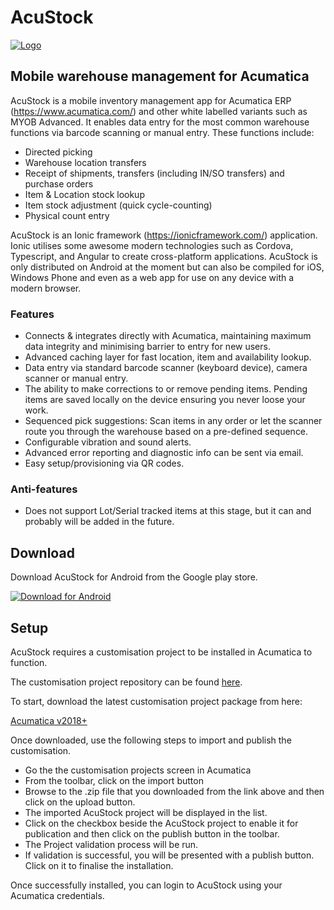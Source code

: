 
# AcuStock

[![Logo](https://acustock.wallaceit.com.au/img/logo-small.png)](https://acustock.wallaceit.com.au/)

## Mobile warehouse management for Acumatica

AcuStock is a mobile inventory management app for Acumatica ERP (https://www.acumatica.com/) and other white labelled variants such as MYOB Advanced. It enables data entry for the most common warehouse functions via barcode scanning or manual entry. These functions include:

- Directed picking
- Warehouse location transfers
- Receipt of shipments, transfers (including IN/SO transfers) and purchase orders
- Item & Location stock lookup
- Item stock adjustment (quick cycle-counting)
- Physical count entry

AcuStock is an Ionic framework (https://ionicframework.com/) application. Ionic utilises some awesome modern technologies such as Cordova, Typescript, and Angular to create cross-platform applications. AcuStock is only distributed on Android at the moment but can also be compiled for iOS, Windows Phone and even as a web app for use on any device with a modern browser. 

### Features

- Connects & integrates directly with Acumatica, maintaining maximum data integrity and minimising barrier to entry for new users.
- Advanced caching layer for fast location, item and availability lookup.
- Data entry via standard barcode scanner (keyboard device), camera scanner or manual entry.
- The ability to make corrections to or remove pending items. Pending items are saved locally on the device ensuring you never loose your work.
- Sequenced pick suggestions: Scan items in any order or let the scanner route you through the warehouse based on a pre-defined sequence.
- Configurable vibration and sound alerts.
- Advanced error reporting and diagnostic info can be sent via email.
- Easy setup/provisioning via QR codes.

### Anti-features

- Does not support Lot/Serial tracked items at this stage, but it can and probably will be added in the future.

## Download

Download AcuStock for Android from the Google play store.

[![Download for Android](https://acustock.wallaceit.com.au/img/play-badge-small.png)](https://play.google.com/store/apps/details?id=au.com.wallaceit.acustock&utm_source=acustock_website)

## Setup

AcuStock requires a customisation project to be installed in Acumatica to function.

The customisation project repository can be found [here](https://github.com/micwallace/acustock-acumatica).

To start, download the latest customisation project package from here:

[Acumatica v2018+](https://acustock.wallaceit.com.au/downloads/AcuStock.1.2.3.zip)

Once downloaded, use the following steps to import and publish the customisation.

- Go the the customisation projects screen in Acumatica
- From the toolbar, click on the import button
- Browse to the .zip file that you downloaded from the link above and then click on the upload button.
- The imported AcuStock project will be displayed in the list.
- Click on the checkbox beside the AcuStock project to enable it for publication and then click on the publish button in the toolbar.
- The Project validation process will be run.
- If validation is successful, you will be presented with a publish button. Click on it to finalise the installation.

Once successfully installed, you can login to AcuStock using your Acumatica credentials.
